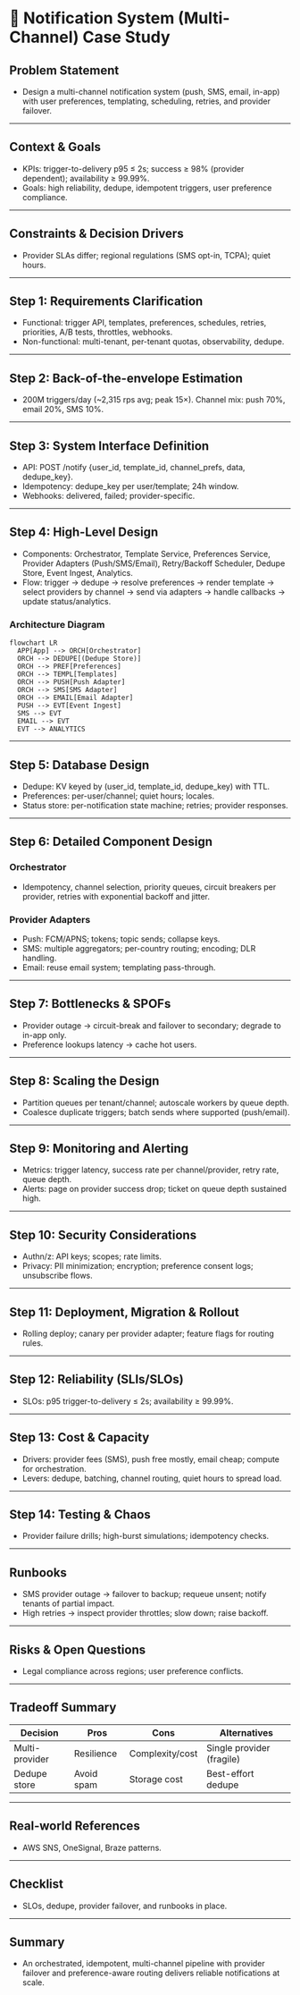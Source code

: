 # 📝 Notification System (Multi-Channel) Case Study

## **Problem Statement**

* Design a multi-channel notification system (push, SMS, email, in-app) with user preferences, templating, scheduling, retries, and provider failover.

---

## **Context & Goals**

* KPIs: trigger-to-delivery p95 ≤ 2s; success ≥ 98% (provider dependent); availability ≥ 99.99%.
* Goals: high reliability, dedupe, idempotent triggers, user preference compliance.

---

## **Constraints & Decision Drivers**

* Provider SLAs differ; regional regulations (SMS opt-in, TCPA); quiet hours.

---

## **Step 1: Requirements Clarification**

* Functional: trigger API, templates, preferences, schedules, retries, priorities, A/B tests, throttles, webhooks.
* Non-functional: multi-tenant, per-tenant quotas, observability, dedupe.

---

## **Step 2: Back-of-the-envelope Estimation**

* 200M triggers/day (~2,315 rps avg; peak 15×). Channel mix: push 70%, email 20%, SMS 10%.

---

## **Step 3: System Interface Definition**

* API: POST /notify {user_id, template_id, channel_prefs, data, dedupe_key}.
* Idempotency: dedupe_key per user/template; 24h window.
* Webhooks: delivered, failed; provider-specific.

---

## **Step 4: High-Level Design**

* Components: Orchestrator, Template Service, Preferences Service, Provider Adapters (Push/SMS/Email), Retry/Backoff Scheduler, Dedupe Store, Event Ingest, Analytics.
* Flow: trigger → dedupe → resolve preferences → render template → select providers by channel → send via adapters → handle callbacks → update status/analytics.

### Architecture Diagram
```mermaid
flowchart LR
  APP[App] --> ORCH[Orchestrator]
  ORCH --> DEDUPE[(Dedupe Store)]
  ORCH --> PREF[Preferences]
  ORCH --> TEMPL[Templates]
  ORCH --> PUSH[Push Adapter]
  ORCH --> SMS[SMS Adapter]
  ORCH --> EMAIL[Email Adapter]
  PUSH --> EVT[Event Ingest]
  SMS --> EVT
  EMAIL --> EVT
  EVT --> ANALYTICS
```

---

## **Step 5: Database Design**

* Dedupe: KV keyed by (user_id, template_id, dedupe_key) with TTL.
* Preferences: per-user/channel; quiet hours; locales.
* Status store: per-notification state machine; retries; provider responses.

---

## **Step 6: Detailed Component Design**

### Orchestrator
* Idempotency, channel selection, priority queues, circuit breakers per provider, retries with exponential backoff and jitter.

### Provider Adapters
* Push: FCM/APNS; tokens; topic sends; collapse keys.
* SMS: multiple aggregators; per-country routing; encoding; DLR handling.
* Email: reuse email system; templating pass-through.

---

## **Step 7: Bottlenecks & SPOFs**

* Provider outage → circuit-break and failover to secondary; degrade to in-app only.
* Preference lookups latency → cache hot users.

---

## **Step 8: Scaling the Design**

* Partition queues per tenant/channel; autoscale workers by queue depth.
* Coalesce duplicate triggers; batch sends where supported (push/email).

---

## **Step 9: Monitoring and Alerting**

* Metrics: trigger latency, success rate per channel/provider, retry rate, queue depth.
* Alerts: page on provider success drop; ticket on queue depth sustained high.

---

## **Step 10: Security Considerations**

* Authn/z: API keys; scopes; rate limits.
* Privacy: PII minimization; encryption; preference consent logs; unsubscribe flows.

---

## **Step 11: Deployment, Migration & Rollout**

* Rolling deploy; canary per provider adapter; feature flags for routing rules.

---

## **Step 12: Reliability (SLIs/SLOs)**

* SLOs: p95 trigger-to-delivery ≤ 2s; availability ≥ 99.99%.

---

## **Step 13: Cost & Capacity**

* Drivers: provider fees (SMS), push free mostly, email cheap; compute for orchestration.
* Levers: dedupe, batching, channel routing, quiet hours to spread load.

---

## **Step 14: Testing & Chaos**

* Provider failure drills; high-burst simulations; idempotency checks.

---

## **Runbooks**

* SMS provider outage → failover to backup; requeue unsent; notify tenants of partial impact.
* High retries → inspect provider throttles; slow down; raise backoff.

---

## **Risks & Open Questions**

* Legal compliance across regions; user preference conflicts.

---

## **Tradeoff Summary**

| Decision | Pros | Cons | Alternatives |
|---|---|---|---|
| Multi-provider | Resilience | Complexity/cost | Single provider (fragile) |
| Dedupe store | Avoid spam | Storage cost | Best-effort dedupe |

---

## **Real-world References**

* AWS SNS, OneSignal, Braze patterns.

---

## **Checklist**

* SLOs, dedupe, provider failover, and runbooks in place.

---

## **Summary**

* An orchestrated, idempotent, multi-channel pipeline with provider failover and preference-aware routing delivers reliable notifications at scale.
